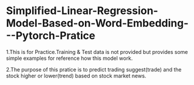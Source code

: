 # Simplified-Linear-Regression-Model-Based-on-Word-Embedding---Pytorch-Pratice


1.This is for Practice.Training & Test data is not provided but provides some simple examples for reference how this model work.

2.The purpose of this pratice is to predict trading suggest(trade) and the stock higher or lower(trend) based on stock market news.
